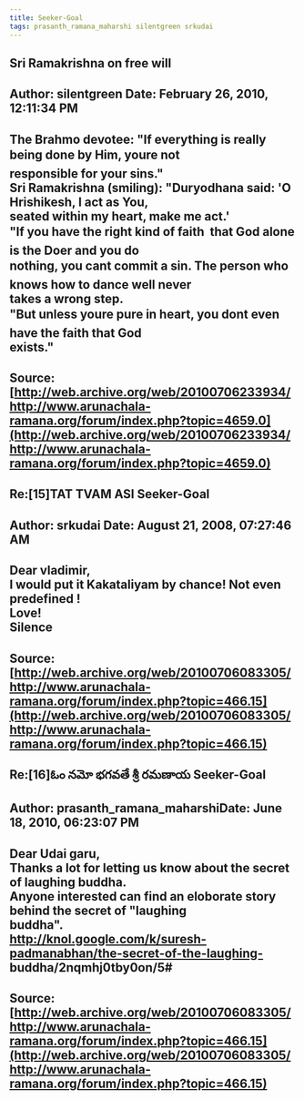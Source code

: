 ```yaml
--- 
title: Seeker-Goal   
tags: prasanth_ramana_maharshi silentgreen srkudai  
---  
```

## Sri Ramakrishna on free will  
Author: silentgreen         Date: February 26, 2010, 12:11:34 PM  
---  
The Brahmo devotee: "If everything is really being done by Him, youre not  
responsible for your sins."   
Sri Ramakrishna (smiling): "Duryodhana said: 'O Hrishikesh, I act as You,  
seated within my heart, make me act.'   
"If you have the right kind of faith  that God alone is the Doer and you do  
nothing, you cant commit a sin. The person who knows how to dance well never  
takes a wrong step.   
"But unless youre pure in heart, you dont even have the faith that God  
exists."
 ---  
Source:[http://web.archive.org/web/20100706233934/http://www.arunachala-ramana.org/forum/index.php?topic=4659.0](http://web.archive.org/web/20100706233934/http://www.arunachala-ramana.org/forum/index.php?topic=4659.0)   
---  

## Re:[15]TAT TVAM ASI  Seeker-Goal  
Author: srkudai             Date: August 21, 2008, 07:27:46 AM  
---  
Dear vladimir,   
 I would put it Kakataliyam by chance! Not even predefined !   
Love!   
Silence
 ---  
Source:[http://web.archive.org/web/20100706083305/http://www.arunachala-ramana.org/forum/index.php?topic=466.15](http://web.archive.org/web/20100706083305/http://www.arunachala-ramana.org/forum/index.php?topic=466.15)   
---  

## Re:[16]ఓం నమో భగవతే శ్రీ రమణాయ  Seeker-Goal  
Author: prasanth_ramana_maharshiDate: June 18, 2010, 06:23:07 PM  
---  
Dear Udai garu,   
Thanks a lot for letting us know about the secret of laughing buddha.   
Anyone interested can find an eloborate story behind the secret of "laughing  
buddha".   
http://knol.google.com/k/suresh-padmanabhan/the-secret-of-the-laughing-  
buddha/2nqmhj0tby0on/5#
 ---  
Source:[http://web.archive.org/web/20100706083305/http://www.arunachala-ramana.org/forum/index.php?topic=466.15](http://web.archive.org/web/20100706083305/http://www.arunachala-ramana.org/forum/index.php?topic=466.15)   
---  

